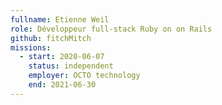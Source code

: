 ```yaml
---
fullname: Etienne Weil
role: Développeur full-stack Ruby on on Rails
github: fitchMitch
missions:
  - start: 2020-06-07
    status: independent
    employer: OCTO technology
    end: 2021-06-30
---
```

